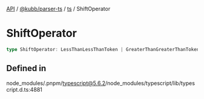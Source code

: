 [API](../../../../../packages.md) / [@kubb/parser-ts](../../../index.md) / [ts](../index.md) / ShiftOperator

# ShiftOperator

```ts
type ShiftOperator: LessThanLessThanToken | GreaterThanGreaterThanToken | GreaterThanGreaterThanGreaterThanToken;
```

## Defined in

node\_modules/.pnpm/typescript@5.6.2/node\_modules/typescript/lib/typescript.d.ts:4881
